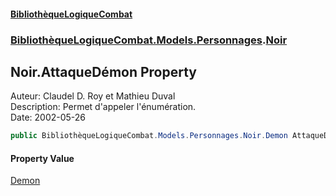 #### [BibliothèqueLogiqueCombat](readme.md 'readme')
### [BibliothèqueLogiqueCombat.Models.Personnages](readme.md#BibliothèqueLogiqueCombat.Models.Personnages 'BibliothèqueLogiqueCombat.Models.Personnages').[Noir](BibliothèqueLogiqueCombat.Models.Personnages.Noir.md 'BibliothèqueLogiqueCombat.Models.Personnages.Noir')

## Noir.AttaqueDémon Property

Auteur: Claudel D. Roy et Mathieu Duval    
Description: Permet d'appeler l'énumération.     
Date:  2002-05-26

```csharp
public BibliothèqueLogiqueCombat.Models.Personnages.Noir.Demon AttaqueDémon { get; set; }
```

#### Property Value
[Demon](BibliothèqueLogiqueCombat.Models.Personnages.Noir.Demon.md 'BibliothèqueLogiqueCombat.Models.Personnages.Noir.Demon')